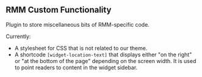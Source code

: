 ## RMM Custom Functionality

Plugin to store miscellaneous bits of RMM-specific code.

Currently:

- A stylesheet for CSS that is not related to our theme.
- A shortcode `[widget-location-text]` that displays either "on the right" or
  "at the bottom of the page" depending on the screen width.  It is used to
  point readers to content in the widget sidebar.
